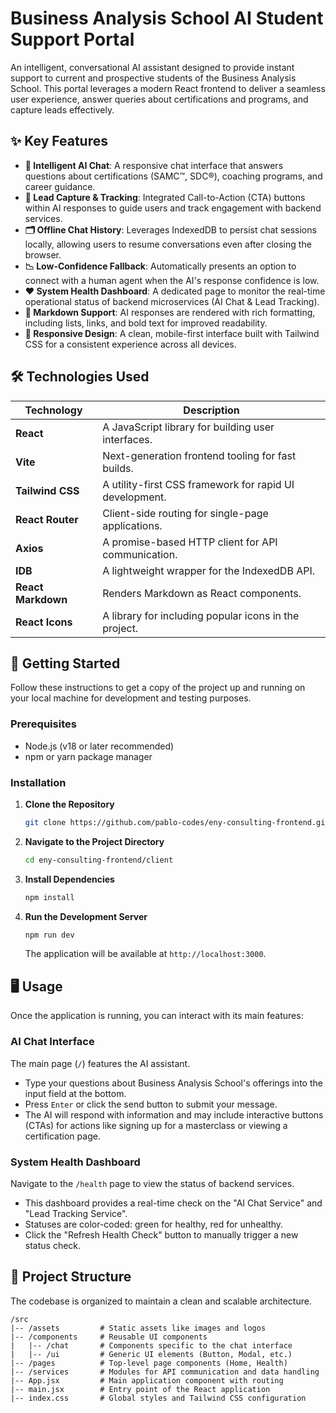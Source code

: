 # Business Analysis School AI Student Support Portal

An intelligent, conversational AI assistant designed to provide instant support to current and prospective students of the Business Analysis School. This portal leverages a modern React frontend to deliver a seamless user experience, answer queries about certifications and programs, and capture leads effectively.

## ✨ Key Features

- **🤖 Intelligent AI Chat**: A responsive chat interface that answers questions about certifications (SAMC™, SDC®), coaching programs, and career guidance.
- **🔗 Lead Capture & Tracking**: Integrated Call-to-Action (CTA) buttons within AI responses to guide users and track engagement with backend services.
- **🗂️ Offline Chat History**: Leverages IndexedDB to persist chat sessions locally, allowing users to resume conversations even after closing the browser.
- **📉 Low-Confidence Fallback**: Automatically presents an option to connect with a human agent when the AI's response confidence is low.
- **❤️ System Health Dashboard**: A dedicated page to monitor the real-time operational status of backend microservices (AI Chat & Lead Tracking).
- **📄 Markdown Support**: AI responses are rendered with rich formatting, including lists, links, and bold text for improved readability.
- **📱 Responsive Design**: A clean, mobile-first interface built with Tailwind CSS for a consistent experience across all devices.

## 🛠️ Technologies Used

| Technology         | Description                                             |
| ------------------ | ------------------------------------------------------- |
| **React**          | A JavaScript library for building user interfaces.      |
| **Vite**           | Next-generation frontend tooling for fast builds.       |
| **Tailwind CSS**   | A utility-first CSS framework for rapid UI development. |
| **React Router**   | Client-side routing for single-page applications.       |
| **Axios**          | A promise-based HTTP client for API communication.      |
| **IDB**            | A lightweight wrapper for the IndexedDB API.            |
| **React Markdown** | Renders Markdown as React components.                   |
| **React Icons**    | A library for including popular icons in the project.   |

## 🚀 Getting Started

Follow these instructions to get a copy of the project up and running on your local machine for development and testing purposes.

### Prerequisites

- Node.js (v18 or later recommended)
- npm or yarn package manager

### Installation

1.  **Clone the Repository**
    ```bash
    git clone https://github.com/pablo-codes/eny-consulting-frontend.git
    ```
2.  **Navigate to the Project Directory**
    ```bash
    cd eny-consulting-frontend/client
    ```
3.  **Install Dependencies**
    ```bash
    npm install
    ```
4.  **Run the Development Server**
    ```bash
    npm run dev
    ```
    The application will be available at `http://localhost:3000`.

## 🖥️ Usage

Once the application is running, you can interact with its main features:

### AI Chat Interface

The main page (`/`) features the AI assistant.

- Type your questions about Business Analysis School's offerings into the input field at the bottom.
- Press `Enter` or click the send button to submit your message.
- The AI will respond with information and may include interactive buttons (CTAs) for actions like signing up for a masterclass or viewing a certification page.

### System Health Dashboard

Navigate to the `/health` page to view the status of backend services.

- This dashboard provides a real-time check on the "AI Chat Service" and "Lead Tracking Service".
- Statuses are color-coded: green for healthy, red for unhealthy.
- Click the "Refresh Health Check" button to manually trigger a new status check.

## 📂 Project Structure

The codebase is organized to maintain a clean and scalable architecture.

```
/src
|-- /assets         # Static assets like images and logos
|-- /components     # Reusable UI components
|   |-- /chat       # Components specific to the chat interface
|   |-- /ui         # Generic UI elements (Button, Modal, etc.)
|-- /pages          # Top-level page components (Home, Health)
|-- /services       # Modules for API communication and data handling
|-- App.jsx         # Main application component with routing
|-- main.jsx        # Entry point of the React application
|-- index.css       # Global styles and Tailwind CSS configuration
```

